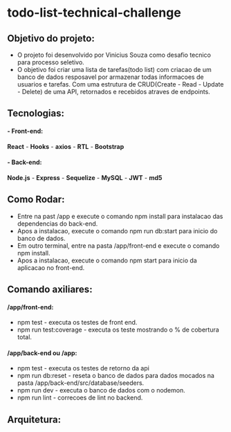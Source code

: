 # todo-list-technical-challenge

## Objetivo do projeto:
- O projeto foi desenvolvido por Vinicius Souza como desafio tecnico para processo seletivo.
- O objetivo foi criar uma lista de tarefas(todo list) com criacao de um banco de dados resposavel por armazenar todas informacoes de usuarios e tarefas.
Com uma estrutura de CRUD(Create - Read - Update - Delete) de uma API, retornados e recebidos atraves de endpoints.

## Tecnologias:
#### - Front-end:
**React** -
**Hooks** -
**axios** -
**RTL** -
**Bootstrap**
#### - Back-end:
**Node.js** -
**Express** -
**Sequelize** -
**MySQL** -
**JWT** -
**md5**

## Como Rodar:
- Entre na past /app e execute o comando npm install para instalacao das dependencias do back-end.
- Apos a instalacao, execute o comando npm run db:start para inicio do banco de dados.
- Em outro terminal, entre na pasta /app/front-end e execute o comando npm install.
- Apos a instalacao, execute o comando npm start para inicio da aplicacao no front-end.

## Comando axiliares:
 #### /app/front-end:
 - npm test - executa os testes de front end.
 - npm run test:coverage - executa os teste mostrando o % de cobertura total.
 #### /app/back-end ou /app:
 - npm test - executa os testes de retorno da api
 - npm run db:reset - reseta o banco de dados para dados mocados na pasta /app/back-end/src/database/seeders.
 - npm run dev - executa o banco de dados com o nodemon.
 - npm run lint - correcoes de lint no backend.

## Arquitetura:
